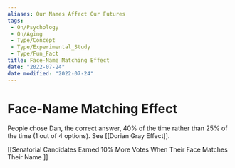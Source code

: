 ```yaml
---
aliases: Our Names Affect Our Futures
tags:
 - On/Psychology
 - On/Aging
 - Type/Concept
 - Type/Experimental_Study 
 - Type/Fun_Fact 
title: Face-Name Matching Effect
date: "2022-07-24"
date modified: "2022-07-24"
---
```


# Face-Name Matching Effect
People chose Dan, the correct answer, 40% of the time rather than 25% of the time (1 out of 4 options).
See [[Dorian Gray Effect]].

[[Senatorial Candidates Earned 10% More Votes When Their Face Matches Their Name ]]
